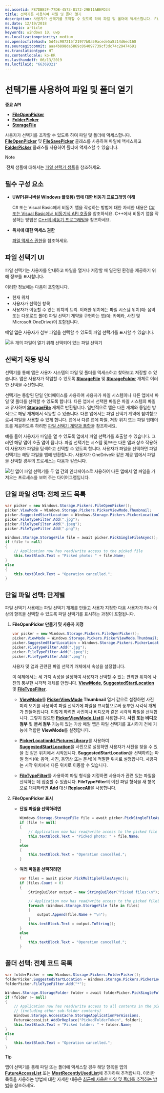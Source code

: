```yaml
---
ms.assetid: F87DBE2F-77DB-4573-8172-29E11ABEFD34
title: 선택기를 사용하여 파일 및 폴더 열기
description: 사용자가 선택기를 조작할 수 있도록 하여 파일 및 폴더에 액세스합니다. FileOpenPicker 및 FileSavePicker 클래스를 사용하여 파일에 액세스하고 FolderPicker 클래스를 사용하여 폴더에 액세스할 수 있습니다.
ms.date: 12/19/2018
ms.topic: article
keywords: windows 10, uwp
ms.localizationpriority: medium
ms.openlocfilehash: 5d45c907215f21977b0a59acede5a8314d6ed168
ms.sourcegitcommit: aaa4b898da5869c064097739cf3dc74c29474691
ms.translationtype: HT
ms.contentlocale: ko-KR
ms.lasthandoff: 06/13/2019
ms.locfileid: "66369321"
---
```

# <a name="open-files-and-folders-with-a-picker"></a>선택기를 사용하여 파일 및 폴더 열기

**중요 API**

-   [**FileOpenPicker**](https://docs.microsoft.com/uwp/api/Windows.Storage.Pickers.FileOpenPicker)
-   [**FolderPicker**](https://docs.microsoft.com/uwp/api/Windows.Storage.Pickers.FolderPicker)
-   [**StorageFile**](https://docs.microsoft.com/uwp/api/Windows.Storage.StorageFile)

사용자가 선택기를 조작할 수 있도록 하여 파일 및 폴더에 액세스합니다. [  **FileOpenPicker**](https://docs.microsoft.com/uwp/api/Windows.Storage.Pickers.FileOpenPicker) 및 [**FileSavePicker**](https://docs.microsoft.com/uwp/api/Windows.Storage.Pickers.FileSavePicker) 클래스를 사용하여 파일에 액세스하고 [**FolderPicker**](https://docs.microsoft.com/uwp/api/Windows.Storage.Pickers.FolderPicker) 클래스를 사용하여 폴더에 액세스할 수 있습니다.

> [!NOTE]
> 전체 샘플에 대해서는 [파일 선택기 샘플](https://go.microsoft.com/fwlink/p/?linkid=619994)을 참조하세요.

## <a name="prerequisites"></a>필수 구성 요소


-   **UWP(유니버설 Windows 플랫폼) 앱에 대한 비동기 프로그래밍 이해**

    C# 또는 Visual Basic에서 비동기 앱을 작성하는 방법에 대한 자세한 내용은 [C# 또는 Visual Basic에서 비동기식 API 호출](https://docs.microsoft.com/windows/uwp/threading-async/call-asynchronous-apis-in-csharp-or-visual-basic)을 참조하세요. C++에서 비동기 앱을 작성하는 방법은 [C++의 비동기 프로그래밍](https://docs.microsoft.com/windows/uwp/threading-async/asynchronous-programming-in-cpp-universal-windows-platform-apps)을 참조하세요.

-   **위치에 대한 액세스 권한**

    [파일 액세스 권한](file-access-permissions.md)을 참조하세요.

## <a name="file-picker-ui"></a>파일 선택기 UI


파일 선택기는 사용자를 안내하고 파일을 열거나 저장할 때 일관된 환경을 제공하기 위해 정보를 표시합니다.

이러한 정보에는 다음이 포함됩니다.

-   현재 위치
-   사용자가 선택한 항목
-   사용자가 이동할 수 있는 위치의 트리. 이러한 위치에는 파일 시스템 위치(예: 음악 또는 다운로드 폴더) 파일 선택기 계약을 구현하는 앱(예: 카메라, 사진 및 Microsoft OneDrive)이 포함됩니다.

메일 앱은 사용자가 첨부 파일을 선택할 수 있도록 파일 선택기를 표시할 수 있습니다.

![두 개의 파일이 열기 위해 선택되어 있는 파일 선택기](images/picker-multifile-600px.png)

## <a name="how-pickers-work"></a>선택기 작동 방식


선택기를 통해 앱은 사용자 시스템의 파일 및 폴더를 액세스하고 찾아보고 저장할 수 있습니다. 앱은 사용자가 작업할 수 있도록 [**StorageFile**](https://docs.microsoft.com/uwp/api/Windows.Storage.StorageFile) 및 [**StorageFolder**](https://docs.microsoft.com/uwp/api/Windows.Storage.StorageFolder) 개체로 이러한 선택을 수신합니다.

선택기는 통합된 단일 인터페이스를 사용하여 사용자가 파일 시스템이나 다른 앱에서 파일 및 폴더를 선택할 수 있도록 합니다. 다른 앱에서 선택한 파일은 파일 시스템의 파일과 유사하며 [**StorageFile**](https://docs.microsoft.com/uwp/api/Windows.Storage.StorageFile) 개체로 반환됩니다. 일반적으로 앱은 다른 개체와 동일한 방식으로 해당 개체에서 작동할 수 있습니다. 다른 앱에서는 파일 선택기 계약에 참여함으로써 파일을 사용할 수 있게 합니다. 앱에서 다른 앱에 파일, 저장 위치 또는 파일 업데이트를 제공하도록 하려면 [파일 선택기 계약과 통합](https://docs.microsoft.com/previous-versions/windows/apps/hh465192(v=win.10))을 참조하세요.

예를 들어 사용자가 파일을 열 수 있도록 앱에서 파일 선택기를 호출할 수 있습니다. 그러면 해당 앱이 호출 앱이 됩니다. 파일 선택기는 시스템 및/또는 다른 앱과 상호 작용하여 사용자가 파일을 탐색하고 선택할 수 있도록 합니다. 사용자가 파일을 선택하면 파일 선택기는 해당 파일을 앱에 반환합니다. 사용자가 OneDrive와 같은 제공 앱에서 파일을 선택할 경우의 프로세스는 다음과 같습니다.

![한 앱이 파일 선택기를 두 앱 간의 인터페이스로 사용하여 다른 앱에서 열 파일을 가져오는 프로세스를 보여 주는 다이어그램입니다.](images/app-to-app-diagram-600px.png)

## <a name="pick-a-single-file-complete-code-listing"></a>단일 파일 선택: 전체 코드 목록


```cs
var picker = new Windows.Storage.Pickers.FileOpenPicker();
picker.ViewMode = Windows.Storage.Pickers.PickerViewMode.Thumbnail;
picker.SuggestedStartLocation = Windows.Storage.Pickers.PickerLocationId.PicturesLibrary;
picker.FileTypeFilter.Add(".jpg");
picker.FileTypeFilter.Add(".jpeg");
picker.FileTypeFilter.Add(".png");

Windows.Storage.StorageFile file = await picker.PickSingleFileAsync();
if (file != null)
{
    // Application now has read/write access to the picked file
    this.textBlock.Text = "Picked photo: " + file.Name;
}
else
{
    this.textBlock.Text = "Operation cancelled.";
}
```

## <a name="pick-a-single-file-step-by-step"></a>단일 파일 선택: 단계별


파일 선택기 사용에는 파일 선택기 개체를 만들고 사용자 지정한 다음 사용자가 하나 이상의 항목을 선택할 수 있도록 파일 선택기를 표시하는 과정이 포함됩니다.

1.  **FileOpenPicker 만들기 및 사용자 지정**

    ```cs
    var picker = new Windows.Storage.Pickers.FileOpenPicker();
    picker.ViewMode = Windows.Storage.Pickers.PickerViewMode.Thumbnail;
    picker.SuggestedStartLocation = Windows.Storage.Pickers.PickerLocationId.PicturesLibrary;
    picker.FileTypeFilter.Add(".jpg");
    picker.FileTypeFilter.Add(".jpeg");
    picker.FileTypeFilter.Add(".png");
    ```
    사용자 및 앱과 관련된 파일 선택기 개체에서 속성을 설정합니다.

    이 예제에서는 세 가지 속성을 설정하여 사용자가 선택할 수 있는 편리한 위치에 사진의 풍부한 시각적 개체를 만듭니다. [**ViewMode**](https://docs.microsoft.com/uwp/api/windows.storage.pickers.fileopenpicker.viewmode), [**SuggestedStartLocation**](https://docs.microsoft.com/uwp/api/windows.storage.pickers.fileopenpicker.suggestedstartlocation) 및 [**FileTypeFilter**](https://docs.microsoft.com/uwp/api/windows.storage.pickers.fileopenpicker.filetypefilter).

    -   [**ViewMode**](https://docs.microsoft.com/uwp/api/windows.storage.pickers.fileopenpicker.viewmode)를 [**PickerViewMode**](https://docs.microsoft.com/uwp/api/Windows.Storage.Pickers.PickerViewMode) **Thumbnail** 열거 값으로 설정하면 사진 미리 보기를 사용하여 파일 선택기에 파일을 표시함으로써 풍부한 시각적 개체가 만들어집니다. 이렇게 하려면 사진이나 비디오와 같은 시각적 파일을 선택합니다. 그렇지 않으면 [**PickerViewMode.List**](https://docs.microsoft.com/uwp/api/Windows.Storage.Pickers.PickerViewMode)를 사용합니다. **사진 또는 비디오 첨부** 및 **문서 첨부** 기능이 있는 가상 메일 앱은 파일 선택기를 표시하기 전에 기능에 적합한 **ViewMode**를 설정합니다.

    -   [  **PickerLocationId.PicturesLibrary**](https://docs.microsoft.com/uwp/api/windows.storage.pickers.fileopenpicker.suggestedstartlocation)를 사용하여 [**SuggestedStartLocation**](https://docs.microsoft.com/uwp/api/Windows.Storage.Pickers.PickerLocationId)을 사진으로 설정하면 사용자가 사진을 찾을 수 있을 것 같은 위치에서 시작됩니다. **SuggestedStartLocation**을 선택하려는 파일 형식(예: 음악, 사진, 동영상 또는 문서)에 적절한 위치로 설정합니다. 사용자는 시작 위치에서 다른 위치로 이동할 수 있습니다.

    -   [  **FileTypeFilter**](https://docs.microsoft.com/uwp/api/windows.storage.pickers.fileopenpicker.filetypefilter)를 사용하여 파일 형식을 지정하면 사용자가 관련 있는 파일을 선택하는 데 집중할 수 있습니다. **FileTypeFilter**의 이전 파일 형식을 새 항목으로 대체하려면 [**Add**](https://docs.microsoft.com/uwp/api/windows.storage.pickers.fileextensionvector.append) 대신 [**ReplaceAll**](https://docs.microsoft.com/uwp/api/windows.storage.pickers.fileextensionvector.replaceall)을 사용합니다.

2.  **FileOpenPicker 표시**

    - **단일 파일을 선택하려면**

        ```cs
        Windows.Storage.StorageFile file = await picker.PickSingleFileAsync();
        if (file != null)
        {
            // Application now has read/write access to the picked file
            this.textBlock.Text = "Picked photo: " + file.Name;
        }
        else
        {
            this.textBlock.Text = "Operation cancelled.";
        }
        ```

    - **여러 파일을 선택하려면**  

        ```cs
        var files = await picker.PickMultipleFilesAsync();
        if (files.Count > 0)
        {
            StringBuilder output = new StringBuilder("Picked files:\n");
    
            // Application now has read/write access to the picked file(s)
            foreach (Windows.Storage.StorageFile file in files)
            {
                output.Append(file.Name + "\n");
            }
            this.textBlock.Text = output.ToString();
        }
        else
        {
            this.textBlock.Text = "Operation cancelled.";
        }
        ```

## <a name="pick-a-folder-complete-code-listing"></a>폴더 선택: 전체 코드 목록


```cs
var folderPicker = new Windows.Storage.Pickers.FolderPicker();
folderPicker.SuggestedStartLocation = Windows.Storage.Pickers.PickerLocationId.Desktop;
folderPicker.FileTypeFilter.Add("*");

Windows.Storage.StorageFolder folder = await folderPicker.PickSingleFolderAsync();
if (folder != null)
{
    // Application now has read/write access to all contents in the picked folder
    // (including other sub-folder contents)
    Windows.Storage.AccessCache.StorageApplicationPermissions.
    FutureAccessList.AddOrReplace("PickedFolderToken", folder);
    this.textBlock.Text = "Picked folder: " + folder.Name;
}
else
{
    this.textBlock.Text = "Operation cancelled.";
}
```

> [!TIP]
> 앱이 선택기를 통해 파일 또는 폴더에 액세스할 경우 해당 항목을 앱의 [**FutureAccessList**](https://docs.microsoft.com/uwp/api/windows.storage.accesscache.storageapplicationpermissions.futureaccesslist) 또는 [**MostRecentlyUsedList**](https://docs.microsoft.com/uwp/api/windows.storage.accesscache.storageapplicationpermissions.mostrecentlyusedlist)에 추가하여 추적합니다. 이러한 목록을 사용하는 방법에 대한 자세한 내용은 [최근에 사용한 파일 및 폴더를 추적하는 방법](how-to-track-recently-used-files-and-folders.md)을 참조하세요.